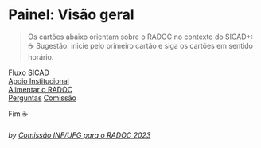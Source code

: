 # Painel: Visão geral

> Os cartões abaixo orientam sobre o RADOC no contexto do SICAD+:<br>&#9749; Sugestão: inicie pelo primeiro cartão e siga os cartões em sentido horário.

<!--- [![](../media/painel-zero-apresentacao.jpg)](./lattes.md/) --->
[Fluxo SICAD](./form-fluxos.md#fluxos-sicad/)<br>
[Apoio Institucional](./form-apoio-institucional.md#apoio-institucional/)<br>
[Alimentar o RADOC](./painel-radoc.md#painel-alimentar-o-radoc/)<br>
[Perguntas](./form-perguntas-frequentes.md#perguntas-frequentes/)
[Comissão](./form-comissao.md#falar-com-a-comissão/)
<!--- [(../media/painel-zero-cronograma.png)](./form-cronograma.md#cronograma/)--->



Fim	&#9749;
###### *by [Comissão INF/UFG para o RADOC 2023](./x-index.md#comissão-radoc-2023)*
